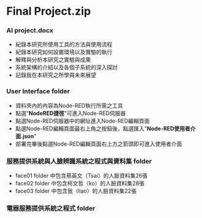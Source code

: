 # Final Project.zip
### AI project.docx
* 紀錄本研究所使用工具的方法與使用流程
* 紀錄本研究如何設置環境以及實驗的執行
* 解釋與分析本研究之實驗與成果
* 系統架構的介紹以及各個子系統的深入探討
* 記錄我在本研究之所學與未來展望
### User Interface folder
* 資料夾內的內容為Node-RED執行所需之工具
* 點選"**NodeRED捷徑**"可進入Node-RED伺服器
* 點選Node-RED伺服器中的網址進入Node-RED編輯頁面
* 點選Node-RED編輯頁面最右上角之按鈕後，點選匯入"**Node-RED使用者介面.json**"
* 部署完畢後點選Node-RED編輯頁面右上方之箭頭即可進入使用者介面
### 服務提供系統與人臉辨識系統之程式與資料集 folder
* face01 folder 中包含蔡英文（Tsai）的人臉資料集26張
* face02 folder 中包含柯文哲（ko）的人臉資料集28張
* face03 folder 中包含我（liao）的人臉資料集22張

### 電器服務提供系統之程式 folder
